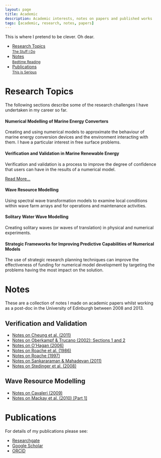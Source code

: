 ```yaml
---
layout: page
title: Academic
description: Academic interests, notes on papers and published works
tags: [academic, research, notes, papers]
---
```


<p class="page-message">
  This is where I pretend to be clever. Oh dear.
</p>

<div class="navmenu academic">
<nav class="blue">
	<ul>
		<li><a href="#topics" class="scroll">Research Topics<br /> <small>The Stuff I Do</small></a></li>
		<li><a href="#notes" class="scroll">Notes<br /> <small>Bedtime Reading</small></a></li>
		<li><a href="#pubs" class="scroll">Publications<br /> <small>This is Serious</small></a></li>
	</ul>
</nav>
</div>

<h1 class="one" id="topics"><span>Research Topics</span></h1>

The following sections describe some of the research challenges I have undertaken in my career so far.

#### Numerical Modelling of Marine Energy Converters

Creating and using numerical models to approximate the behaviour of marine energy conversion devices and the environment interacting with them. I have a particular interest in free surface problems.

####  Verification and Validation in Marine Renewable Energy

Verification and validation is a process to improve the degree of confidence that users can have in the results of a numerical model.

[Read More...](VandV)

#### Wave Resource Modelling

Using spectral wave transformation models to examine local conditions within wave farm arrays and for operations and maintenance activities.

#### Solitary Water Wave Modelling

Creating solitary waves (or waves of translation) in physical and numerical experiments.

#### Strategic Frameworks for Improving Predictive Capabilities of Numerical Models

The use of strategic research planning techniques can improve the effectiveness of funding for numerical model development by targeting the problems having the most impact on the solution.

<h1 class="one" id="notes"><span>Notes</span></h1>

These are a collection of notes I made on academic papers whilst working as a post-doc in the University of Edinburgh between 2008 and 2013.

## Verification and Validation

* [Notes on Cheung et al. (2011)](VandV/Cheung2011)
* [Notes on Oberkampf & Trucano (2002): Sections 1 and 2](VandV/Oberkampf2002_1)
* [Notes on O'Hagan (2006)](VandV/OHagan2006)
* [Notes on Roache et al. (1986)](VandV/Roache1986)
* [Notes on Roache (1997)](VandV/Roache1997)
* [Notes on Sankararaman & Mahadevan (2011)](VandV/Sankararaman2011)
* [Notes on Stedinger et al. (2008)](VandV/Stedinger2008)

## Wave Resource Modelling

* [Notes on Cavaleri (2009)](wave_resource/Cavaleri2009)
* [Notes on Mackay et al. (2010) [Part 1]](wave_resource/Mackay2010Part1)

<h1 class="one" id="pubs"><span>Publications</span></h1>

For details of my publications please see:

* [Researchgate](https://www.researchgate.net/profile/Mathew_Topper)
* [Google Scholar](https://scholar.google.co.uk/citations?user=di-ePxIAAAAJ)
* [ORCID](https://orcid.org/0000-0003-4732-4347)







